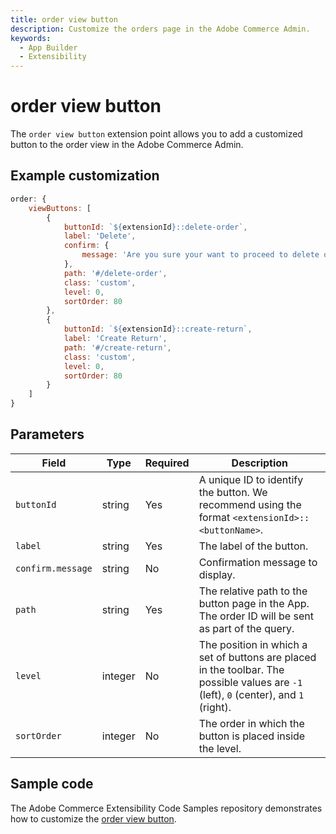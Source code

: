 ```yaml
---
title: order view button
description: Customize the orders page in the Adobe Commerce Admin.
keywords:
  - App Builder
  - Extensibility
---
```


# order view button

The `order view button` extension point allows you to add a customized button to the order view in the Adobe Commerce Admin.

## Example customization​

```javascript
order: {
    viewButtons: [
        {
            buttonId: `${extensionId}::delete-order`,
            label: 'Delete',
            confirm: {
                message: 'Are you sure your want to proceed to delete order?'
            },
            path: '#/delete-order',
            class: 'custom',
            level: 0,
            sortOrder: 80
        },
        {
            buttonId: `${extensionId}::create-return`,
            label: 'Create Return',
            path: '#/create-return',
            class: 'custom',
            level: 0,
            sortOrder: 80
        }
    ]
}
```

## Parameters

| Field | Type | Required | Description |
| --- | --- | --- | --- |
| `buttonId` | string | Yes | A unique ID to identify the button. We recommend using the format `<extensionId>::<buttonName>`. |
| `label` | string | Yes | The label of the button. |
| `confirm.message` | string | No | Confirmation message to display. |
| `path` | string | Yes | The relative path to the button page in the App. The order ID will be sent as part of the query. |
| `level` | integer | No |  The position in which a set of buttons are placed in the toolbar. The possible values are `-1` (left), `0` (center), and `1` (right). |
| `sortOrder` | integer | No | The order in which the button is placed inside the level. |

## Sample code

The Adobe Commerce Extensibility Code Samples repository demonstrates how to customize the [order view button](https://github.com/adobe/adobe-commerce-samples/tree/main/admin-ui-sdk/order/custom-view-button).

